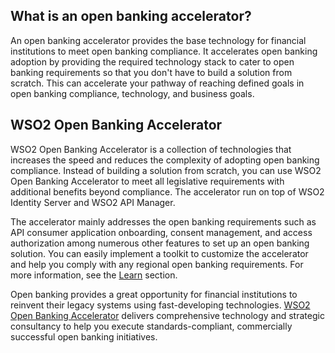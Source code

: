 ## What is an open banking accelerator?

An open banking accelerator provides the base technology for financial institutions to meet open banking compliance. 
It accelerates open banking adoption by providing the required technology stack to cater to open banking requirements 
so that you don't have to build a solution from scratch. This can accelerate your pathway of reaching defined goals in 
open banking compliance, technology, and business goals.  

## WSO2 Open Banking Accelerator 

WSO2 Open Banking Accelerator is a collection of technologies that increases the speed and reduces the complexity of 
adopting open banking compliance. Instead of building a solution from scratch, you can use WSO2 Open Banking 
Accelerator to meet all legislative requirements with additional benefits beyond compliance. The accelerator run on top 
of WSO2 Identity Server and WSO2 API Manager. 

The accelerator mainly addresses the open banking requirements such as API consumer application onboarding, consent 
management, and access authorization among numerous other features to set up an open banking solution. You can easily 
implement a toolkit to customize the accelerator and help you comply with any regional open banking requirements. For 
more information, see the [Learn](../learn/consent-management.md) section. 

Open banking provides a great opportunity for financial institutions to reinvent their legacy systems using 
fast-developing technologies. [WSO2 Open Banking Accelerator](https://wso2.com/solutions/financial/open-banking) 
delivers comprehensive technology and strategic consultancy to help you execute standards-compliant, commercially 
successful open banking initiatives.  
